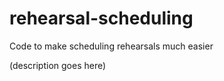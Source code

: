 rehearsal-scheduling
====================

Code to make scheduling rehearsals much easier

(description goes here)
